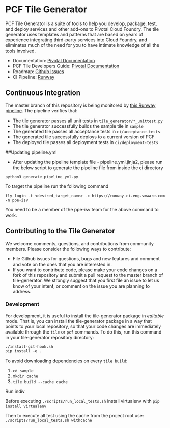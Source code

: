 # PCF Tile Generator

PCF Tile Generator is a suite of tools to help you develop, package, test,
and deploy services and other add-ons to Pivotal Cloud Foundry. The tile generator
uses templates and patterns that are based on years of experience integrating
third-party services into Cloud Foundry, and eliminates much of the need for
you to have intimate knowledge of all the tools involved.

- Documentation: [Pivotal Documentation](http://docs.pivotal.io/tiledev/tile-generator.html)
- PCF Tile Developers Guide: [Pivotal Documentation](http://docs.pivotal.io/tiledev/index.html)
- Roadmap: [Github Issues](https://github.com/cf-platform-eng/tile-generator/issues)
- CI Pipeline: [Runway](https://runway-ci.eng.vmware.com/teams/ppe-isv/pipelines/tile-generator)

## Continuous Integration

The master branch of this repository is being monitored by
[this Runway pipeline](https://runway-ci.eng.vmware.com/teams/ppe-isv/pipelines/tile-generator).
The pipeline verifies that:

- The tile generator passes all unit tests in `tile_generator/*_unittest.py`
- The tile generator successfully builds the sample tile in `sample`
- The generated tile passes all acceptance tests in `ci/acceptance-tests`
- The generated tile successfully deploys to a current version of PCF
- The deployed tile passes all deployment tests in `ci/deployment-tests`

##Updating pipeline.yml
- After updating the pipeline template file - pipeline.yml.jinja2, please run the below script to generate the pipeline file from inside the ci directory
```
python3 generate_pipeline_yml.py
```  

To target the pipeline run the following command

```
fly login -t <desired_target_name> -c https://runway-ci.eng.vmware.com -n ppe-isv
```

You need to be a member of the ppe-isv team for the above command to work.

## Contributing to the Tile Generator

We welcome comments, questions, and contributions from community members. Please consider
the following ways to contribute:

- File Github issues for questions, bugs and new features and comment and vote on the ones that you are interested in.
- If you want to contribute code, please make your code changes on a fork of this repository and submit a
pull request to the master branch of tile-generator. We strongly suggest that you first file an issue to
let us know of your intent, or comment on the issue you are planning to address.

### Development

For development, it is useful to install the tile-generator package in
*editable* mode. That is, you can install the tile-generator package
in a way that points to your local repository, so that your code
changes are immediately available through the `tile` or `pcf`
commands. To do this, run this command in your tile-generator
repository directory:

```
./install-git-hook.sh
pip install -e .
```

To avoid downloading dependencies on every `tile build`:
1. `cd sample`
2. `mkdir cache`
3. `tile build --cache cache`

Run indiv

Before executing `./scripts/run_local_tests.sh` install virtualenv with `pip install virtualenv`

Then to execute all test using the cache from the project root use: 
`./scripts/run_local_tests.sh withcache`

